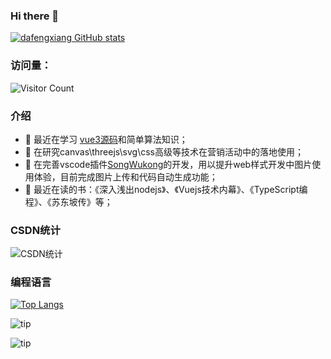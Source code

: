 ### Hi there 👋

[![dafengxiang GitHub stats](https://github-readme-stats.vercel.app/api?username=dafengxiang&show_icons=true&theme=tokyonight)](https://github.com/anuraghazra/github-readme-stats)

### 访问量：
![Visitor Count](https://profile-counter.glitch.me/dafengxiang/count.svg?theme=tokyonight)

### 介绍
- 🔭 最近在学习 [vue3源码](https://github.com/vuejs/core)和简单算法知识；
- 🌟 在研究canvas\threejs\svg\css高级等技术在营销活动中的落地使用；
- 🌱 在完善vscode插件[SongWukong](https://marketplace.visualstudio.com/items?itemName=dafengxiang.SongWukong)的开发，用以提升web样式开发中图片使用体验，目前完成图片上传和代码自动生成功能；
- 📖 最近在读的书：《深入浅出nodejs》、《Vuejs技术内幕》、《TypeScript编程》、《苏东坡传》等；

### CSDN统计

![CSDN统计](https://stats.justsong.cn/api/csdn?id=weixin_44658445&theme=tokyonight&lang=zh-CN)

### 编程语言

[![Top Langs](https://github-readme-stats.vercel.app/api/top-langs/?username=dafengxiang&layout=compact&theme=tokyonight)](https://github.com/anuraghazra/github-readme-stats)


![tip](https://badgen.net/badge/node/16.0.1/orange?icon=node)

![tip](https://badgen.net/badge/vue/2.7.10/green?icon=vue)
